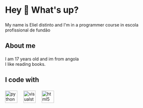 
<h1 align="left">Hey 👋 What's up?</h1>

###

<p align="left">My name is Eliel distinto  and I'm in a programmer course in escola profissional de fundão</p>

###

<h2 align="left">About me</h2>

###

<p align="left">I am 17 years old and im from angola<br>I like reading books.</p>

###

<h2 align="left">I code with</h2>

###

<div align="left">
  <img src="https://cdn.jsdelivr.net/gh/devicons/devicon/icons/python/python-original-wordmark.svg" height="40" alt="python logo"  />
  <img width="12" />
  <img src="https://cdn.jsdelivr.net/gh/devicons/devicon/icons/visualstudio/visualstudio-plain-wordmark.svg" height="40" alt="visualstudio logo"  />
  <img width="12" />
  <img src="https://cdn.jsdelivr.net/gh/devicons/devicon/icons/html5/html5-plain-wordmark.svg" height="40" alt="html5 logo"  />
</div>

###
